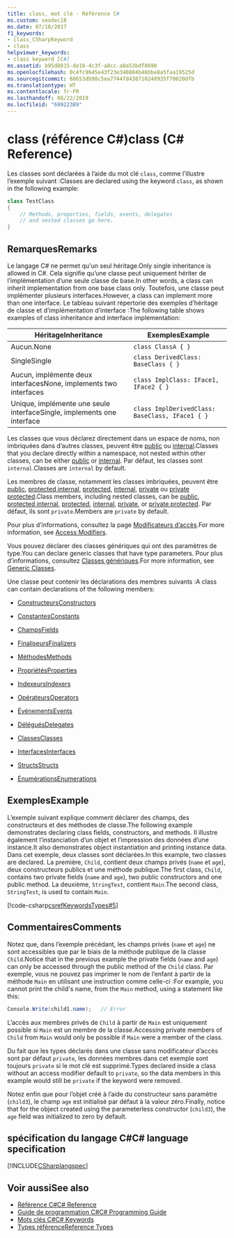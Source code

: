 ```yaml
---
title: class, mot clé - Référence C#
ms.custom: seodec18
ms.date: 07/18/2017
f1_keywords:
- class_CSharpKeyword
- class
helpviewer_keywords:
- class keyword [C#]
ms.assetid: b95d8815-de18-4c3f-a8cc-a0a53bdf8690
ms.openlocfilehash: 0c4fc9645e43f23e340804b46bbe8a5faa19525d
ms.sourcegitcommit: 68653db98c5ea7744fd438710248935f70020dfb
ms.translationtype: HT
ms.contentlocale: fr-FR
ms.lasthandoff: 08/22/2019
ms.locfileid: "69922389"
---
```

# <a name="class-c-reference"></a><span data-ttu-id="7743f-102">class (référence C#)</span><span class="sxs-lookup"><span data-stu-id="7743f-102">class (C# Reference)</span></span>

<span data-ttu-id="7743f-103">Les classes sont déclarées à l’aide du mot clé `class`, comme l’illustre l’exemple suivant :</span><span class="sxs-lookup"><span data-stu-id="7743f-103">Classes are declared using the keyword `class`, as shown in the following example:</span></span>

```csharp
class TestClass
{
    // Methods, properties, fields, events, delegates
    // and nested classes go here.
}
```

## <a name="remarks"></a><span data-ttu-id="7743f-104">Remarques</span><span class="sxs-lookup"><span data-stu-id="7743f-104">Remarks</span></span>

<span data-ttu-id="7743f-105">Le langage C# ne permet qu'un seul héritage.</span><span class="sxs-lookup"><span data-stu-id="7743f-105">Only single inheritance is allowed in C#.</span></span> <span data-ttu-id="7743f-106">Cela signifie qu’une classe peut uniquement hériter de l’implémentation d’une seule classe de base.</span><span class="sxs-lookup"><span data-stu-id="7743f-106">In other words, a class can inherit implementation from one base class only.</span></span> <span data-ttu-id="7743f-107">Toutefois, une classe peut implémenter plusieurs interfaces.</span><span class="sxs-lookup"><span data-stu-id="7743f-107">However, a class can implement more than one interface.</span></span> <span data-ttu-id="7743f-108">Le tableau suivant répertorie des exemples d’héritage de classe et d’implémentation d’interface :</span><span class="sxs-lookup"><span data-stu-id="7743f-108">The following table shows examples of class inheritance and interface implementation:</span></span>

|<span data-ttu-id="7743f-109">Héritage</span><span class="sxs-lookup"><span data-stu-id="7743f-109">Inheritance</span></span>|<span data-ttu-id="7743f-110">Exemples</span><span class="sxs-lookup"><span data-stu-id="7743f-110">Example</span></span>|
|-----------------|-------------|
|<span data-ttu-id="7743f-111">Aucun.</span><span class="sxs-lookup"><span data-stu-id="7743f-111">None</span></span>|`class ClassA { }`|
|<span data-ttu-id="7743f-112">Single</span><span class="sxs-lookup"><span data-stu-id="7743f-112">Single</span></span>|`class DerivedClass: BaseClass { }`|
|<span data-ttu-id="7743f-113">Aucun, implémente deux interfaces</span><span class="sxs-lookup"><span data-stu-id="7743f-113">None, implements two interfaces</span></span>|`class ImplClass: IFace1, IFace2 { }`|
|<span data-ttu-id="7743f-114">Unique, implémente une seule interface</span><span class="sxs-lookup"><span data-stu-id="7743f-114">Single, implements one interface</span></span>|`class ImplDerivedClass: BaseClass, IFace1 { }`|

<span data-ttu-id="7743f-115">Les classes que vous déclarez directement dans un espace de noms, non imbriquées dans d’autres classes, peuvent être [public](./public.md) ou [internal](./internal.md).</span><span class="sxs-lookup"><span data-stu-id="7743f-115">Classes that you declare directly within a namespace, not nested within other classes, can be either [public](./public.md) or [internal](./internal.md).</span></span> <span data-ttu-id="7743f-116">Par défaut, les classes sont `internal`.</span><span class="sxs-lookup"><span data-stu-id="7743f-116">Classes are `internal` by default.</span></span>

<span data-ttu-id="7743f-117">Les membres de classe, notamment les classes imbriquées, peuvent être [public](public.md), [protected internal](protected-internal.md), [protected](protected.md), [internal](internal.md), [private](private.md) ou [private protected](private-protected.md).</span><span class="sxs-lookup"><span data-stu-id="7743f-117">Class members, including nested classes, can be [public](public.md), [protected internal](protected-internal.md), [protected](protected.md), [internal](internal.md), [private](private.md), or [private protected](private-protected.md).</span></span> <span data-ttu-id="7743f-118">Par défaut, ils sont `private`.</span><span class="sxs-lookup"><span data-stu-id="7743f-118">Members are `private` by default.</span></span>

<span data-ttu-id="7743f-119">Pour plus d’informations, consultez la page [Modificateurs d’accès](../../programming-guide/classes-and-structs/access-modifiers.md).</span><span class="sxs-lookup"><span data-stu-id="7743f-119">For more information, see [Access Modifiers](../../programming-guide/classes-and-structs/access-modifiers.md).</span></span>

<span data-ttu-id="7743f-120">Vous pouvez déclarer des classes génériques qui ont des paramètres de type.</span><span class="sxs-lookup"><span data-stu-id="7743f-120">You can declare generic classes that have type parameters.</span></span> <span data-ttu-id="7743f-121">Pour plus d’informations, consultez [Classes génériques](../../programming-guide/generics/generic-classes.md).</span><span class="sxs-lookup"><span data-stu-id="7743f-121">For more information, see [Generic Classes](../../programming-guide/generics/generic-classes.md).</span></span>

<span data-ttu-id="7743f-122">Une classe peut contenir les déclarations des membres suivants :</span><span class="sxs-lookup"><span data-stu-id="7743f-122">A class can contain declarations of the following members:</span></span>

- [<span data-ttu-id="7743f-123">Constructeurs</span><span class="sxs-lookup"><span data-stu-id="7743f-123">Constructors</span></span>](../../programming-guide/classes-and-structs/constructors.md)

- [<span data-ttu-id="7743f-124">Constantes</span><span class="sxs-lookup"><span data-stu-id="7743f-124">Constants</span></span>](../../programming-guide/classes-and-structs/constants.md)

- [<span data-ttu-id="7743f-125">Champs</span><span class="sxs-lookup"><span data-stu-id="7743f-125">Fields</span></span>](../../programming-guide/classes-and-structs/fields.md)

- [<span data-ttu-id="7743f-126">Finaliseurs</span><span class="sxs-lookup"><span data-stu-id="7743f-126">Finalizers</span></span>](../../programming-guide/classes-and-structs/destructors.md)

- [<span data-ttu-id="7743f-127">Méthodes</span><span class="sxs-lookup"><span data-stu-id="7743f-127">Methods</span></span>](../../programming-guide/classes-and-structs/methods.md)

- [<span data-ttu-id="7743f-128">Propriétés</span><span class="sxs-lookup"><span data-stu-id="7743f-128">Properties</span></span>](../../programming-guide/classes-and-structs/properties.md)

- [<span data-ttu-id="7743f-129">Indexeurs</span><span class="sxs-lookup"><span data-stu-id="7743f-129">Indexers</span></span>](../../programming-guide/indexers/index.md)

- [<span data-ttu-id="7743f-130">Opérateurs</span><span class="sxs-lookup"><span data-stu-id="7743f-130">Operators</span></span>](../operators/index.md)

- [<span data-ttu-id="7743f-131">Événements</span><span class="sxs-lookup"><span data-stu-id="7743f-131">Events</span></span>](../../programming-guide/events/index.md)

- [<span data-ttu-id="7743f-132">Délégués</span><span class="sxs-lookup"><span data-stu-id="7743f-132">Delegates</span></span>](../../programming-guide/delegates/index.md)

- [<span data-ttu-id="7743f-133">Classes</span><span class="sxs-lookup"><span data-stu-id="7743f-133">Classes</span></span>](../../programming-guide/classes-and-structs/classes.md)

- [<span data-ttu-id="7743f-134">Interfaces</span><span class="sxs-lookup"><span data-stu-id="7743f-134">Interfaces</span></span>](../../programming-guide/interfaces/index.md)

- [<span data-ttu-id="7743f-135">Structs</span><span class="sxs-lookup"><span data-stu-id="7743f-135">Structs</span></span>](../../programming-guide/classes-and-structs/structs.md)

- [<span data-ttu-id="7743f-136">Énumérations</span><span class="sxs-lookup"><span data-stu-id="7743f-136">Enumerations</span></span>](../../programming-guide/enumeration-types.md)

## <a name="example"></a><span data-ttu-id="7743f-137">Exemples</span><span class="sxs-lookup"><span data-stu-id="7743f-137">Example</span></span>

<span data-ttu-id="7743f-138">L’exemple suivant explique comment déclarer des champs, des constructeurs et des méthodes de classe.</span><span class="sxs-lookup"><span data-stu-id="7743f-138">The following example demonstrates declaring class fields, constructors, and methods.</span></span> <span data-ttu-id="7743f-139">Il illustre également l’instanciation d’un objet et l’impression des données d’une instance.</span><span class="sxs-lookup"><span data-stu-id="7743f-139">It also demonstrates object instantiation and printing instance data.</span></span> <span data-ttu-id="7743f-140">Dans cet exemple, deux classes sont déclarées.</span><span class="sxs-lookup"><span data-stu-id="7743f-140">In this example, two classes are declared.</span></span> <span data-ttu-id="7743f-141">La première, `Child`, contient deux champs privés (`name` et `age`), deux constructeurs publics et une méthode publique.</span><span class="sxs-lookup"><span data-stu-id="7743f-141">The first class, `Child`, contains two private fields (`name` and `age`), two public constructors and one public method.</span></span> <span data-ttu-id="7743f-142">La deuxième, `StringTest`, contient `Main`.</span><span class="sxs-lookup"><span data-stu-id="7743f-142">The second class, `StringTest`, is used to contain `Main`.</span></span>

[!code-csharp[csrefKeywordsTypes#5](~/samples/snippets/csharp/VS_Snippets_VBCSharp/csrefKeywordsTypes/CS/keywordsTypes.cs#5)]

## <a name="comments"></a><span data-ttu-id="7743f-143">Commentaires</span><span class="sxs-lookup"><span data-stu-id="7743f-143">Comments</span></span>

<span data-ttu-id="7743f-144">Notez que, dans l’exemple précédant, les champs privés (`name` et `age`) ne sont accessibles que par le biais de la méthode publique de la classe `Child`.</span><span class="sxs-lookup"><span data-stu-id="7743f-144">Notice that in the previous example the private fields (`name` and `age`) can only be accessed through the public method of the `Child` class.</span></span> <span data-ttu-id="7743f-145">Par exemple, vous ne pouvez pas imprimer le nom de l’enfant à partir de la méthode `Main` en utilisant une instruction comme celle-ci :</span><span class="sxs-lookup"><span data-stu-id="7743f-145">For example, you cannot print the child's name, from the `Main` method, using a statement like this:</span></span>

```csharp
Console.Write(child1.name);   // Error
```

<span data-ttu-id="7743f-146">L’accès aux membres privés de `Child` à partir de `Main` est uniquement possible si `Main` est un membre de la classe.</span><span class="sxs-lookup"><span data-stu-id="7743f-146">Accessing private members of `Child` from `Main` would only be possible if `Main` were a member of the class.</span></span>

<span data-ttu-id="7743f-147">Du fait que les types déclarés dans une classe sans modificateur d’accès sont par défaut `private`, les données membres dans cet exemple sont toujours `private` si le mot clé est supprimé.</span><span class="sxs-lookup"><span data-stu-id="7743f-147">Types declared inside a class without an access modifier default to `private`, so the data members in this example would still be `private` if the keyword were removed.</span></span>

<span data-ttu-id="7743f-148">Notez enfin que pour l’objet créé à l’aide du constructeur sans paramètre (`child3`), le champ `age` est initialisé par défaut à la valeur zéro.</span><span class="sxs-lookup"><span data-stu-id="7743f-148">Finally, notice that for the object created using the parameterless constructor (`child3`), the `age` field was initialized to zero by default.</span></span>

## <a name="c-language-specification"></a><span data-ttu-id="7743f-149">spécification du langage C#</span><span class="sxs-lookup"><span data-stu-id="7743f-149">C# language specification</span></span>

[!INCLUDE[CSharplangspec](~/includes/csharplangspec-md.md)]

## <a name="see-also"></a><span data-ttu-id="7743f-150">Voir aussi</span><span class="sxs-lookup"><span data-stu-id="7743f-150">See also</span></span>

- [<span data-ttu-id="7743f-151">Référence C#</span><span class="sxs-lookup"><span data-stu-id="7743f-151">C# Reference</span></span>](../index.md)
- [<span data-ttu-id="7743f-152">Guide de programmation C#</span><span class="sxs-lookup"><span data-stu-id="7743f-152">C# Programming Guide</span></span>](../../programming-guide/index.md)
- [<span data-ttu-id="7743f-153">Mots clés C#</span><span class="sxs-lookup"><span data-stu-id="7743f-153">C# Keywords</span></span>](./index.md)
- [<span data-ttu-id="7743f-154">Types référence</span><span class="sxs-lookup"><span data-stu-id="7743f-154">Reference Types</span></span>](./reference-types.md)
